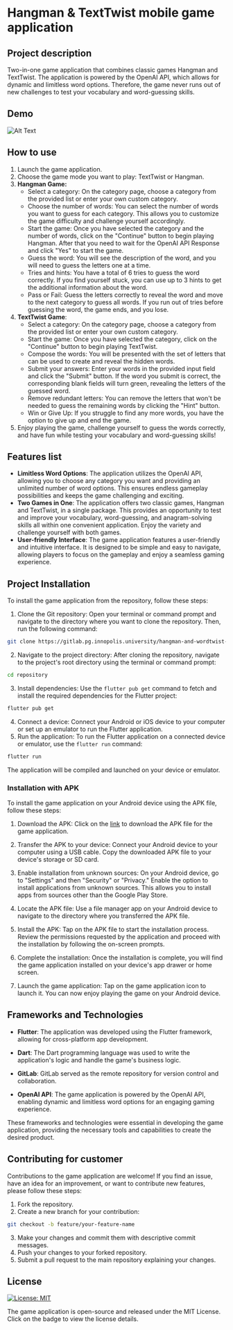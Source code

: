 # Hangman & TextTwist mobile game application

## Project description
Two-in-one game application that combines classic games Hangman and TextTwist. The application is powered by the OpenAI API, which allows for dynamic and limitless word options. Therefore, the game never runs out of new challenges to test your vocabulary and word-guessing skills.

## Demo

![Alt Text](https://media.giphy.com/media/Ju7l5y9osyymQ/giphy.gif?cid=ecf05e47f2mjwqppkuy17chdn4skivh3n7ec8qpahokfytak&ep=v1_gifs_search&rid=giphy.gif&ct=g)



## How to use
1. Launch the game application.
2. Choose the game mode you want to play: TextTwist or Hangman.
3. **Hangman Game:**
	- Select a category: On the category page, choose a category from the provided list or enter your own custom category.
	- Choose the number of words: You can select the number of words you want to guess for each category. This allows you to customize the game difficulty and challenge yourself accordingly.
	- Start the game: Once you have selected the category and the number of words, click on the "Continue" button to begin playing Hangman. After that you need to wait for the OpenAI API Response and click "Yes" to start the game.
	- Guess the word: You will see the description of the word, and you will need to guess the letters one at a time.
	- Tries and hints: You have a total of 6 tries to guess the word correctly. If you find yourself stuck, you can use up to 3 hints to get the additional information about the word.
	- Pass or Fail: Guess the letters correctly to reveal the word and move to the next category to guess all words. If you run out of tries before guessing the word, the game ends, and you lose.
4. **TextTwist Game**:
	- Select a category: On the category page, choose a category from the provided list or enter your own custom category.
	- Start the game: Once you have selected the category, click on the "Continue" button to begin playing TextTwist.
	- Compose the words: You will be presented with the set of letters that can be used to create and reveal the hidden words.
	- Submit your answers: Enter your words in the provided input field and click the "Submit" button. If the word you submit is correct, the corresponding blank fields will turn green, revealing the letters of the guessed word.
	- Remove redundant letters: You can remove the letters that won't be needed to guess the remaining words by clicking the "Hint" button.
	- Win or Give Up: If you struggle to find any more words, you have the option to give up and end the game.
5. Enjoy playing the game, challenge yourself to guess the words correctly, and have fun while testing your vocabulary and word-guessing skills!

## Features list
- **Limitless Word Options**: The application utilizes the OpenAI API, allowing you to choose any category you want and providing an unlimited number of word options. This ensures endless gameplay possibilities and keeps the game challenging and exciting.
- **Two Games in One**: The application offers two classic games, Hangman and TextTwist, in a single package. This provides an opportunity to test and improve your vocabulary, word-guessing, and anagram-solving skills all within one convenient application. Enjoy the variety and challenge yourself with both games.
- **User-friendly Interface**: The game application features a user-friendly and intuitive interface. It is designed to be simple and easy to navigate, allowing players to focus on the gameplay and enjoy a seamless gaming experience.

## Project Installation
To install the game application from the repository, follow these steps:
1. Clone the Git repository: Open your terminal or command prompt and navigate to the directory where you want to clone the repository. Then, run the following command:
```bash
git clone https://gitlab.pg.innopolis.university/hangman-and-wordtwist-s23/hangmanandtexttwist.git
```
2. Navigate to the project directory: After cloning the repository, navigate to the project's root directory using the terminal or command prompt:
```bash
cd repository
```
3. Install dependencies: Use the `flutter pub get` command to fetch and install the required dependencies for the Flutter project:
```bash
flutter pub get
```
4. Connect a device: Connect your Android or iOS device to your computer or set up an emulator to run the Flutter application.
5. Run the application: To run the Flutter application on a connected device or emulator, use the `flutter run` command:
```bash
flutter run
```
The application will be compiled and launched on your device or emulator.
### Installation with APK
To install the game application on your Android device using the APK file, follow these steps:
1. Download the APK: Click on the [link](https://www.youtube.com/watch?v=dQw4w9WgXcQ) to download the APK file for the game application.

2. Transfer the APK to your device: Connect your Android device to your computer using a USB cable. Copy the downloaded APK file to your device's storage or SD card.

3. Enable installation from unknown sources: On your Android device, go to "Settings" and then "Security" or "Privacy." Enable the option to install applications from unknown sources. This allows you to install apps from sources other than the Google Play Store.

4. Locate the APK file: Use a file manager app on your Android device to navigate to the directory where you transferred the APK file.

5. Install the APK: Tap on the APK file to start the installation process. Review the permissions requested by the application and proceed with the installation by following the on-screen prompts.

6. Complete the installation: Once the installation is complete, you will find the game application installed on your device's app drawer or home screen.

7. Launch the game application: Tap on the game application icon to launch it. You can now enjoy playing the game on your Android device.
## Frameworks and Technologies
- **Flutter**: The application was developed using the Flutter framework, allowing for cross-platform app development.

- **Dart**: The Dart programming language was used to write the application's logic and handle the game's business logic.

- **GitLab**: GitLab served as the remote repository for version control and collaboration.

- **OpenAI API**: The game application is powered by the OpenAI API, enabling dynamic and limitless word options for an engaging gaming experience.

These frameworks and technologies were essential in developing the game application, providing the necessary tools and capabilities to create the desired product.

## Contributing  for customer
Contributions to the game application are welcome! If you find an issue, have an idea for an improvement, or want to contribute new features, please follow these steps:
1. Fork the repository.
1. Create a new branch for your contribution:
```bash
git checkout -b feature/your-feature-name
```
3. Make your changes and commit them with descriptive commit messages.
4. Push your changes to your forked repository.
5. Submit a pull request to the main repository explaining your changes.

## License
[![License: MIT](https://img.shields.io/badge/License-MIT-yellow.svg)](https://gitlab.pg.innopolis.university/hangman-and-wordtwist-s23/hangmanandtexttwist/-/blob/main/LICENSE)

The game application is open-source and released under the MIT License. Click on the badge to view the license details.